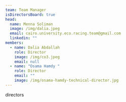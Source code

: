 ```yaml
---
team: Team Manager
isDirectorsBoard: true
head:
  name: Menna Soliman
  image: /img/dalia.jpeg
  email: cairo.university.eco.racing.team@gmail.com
  linkedin: ""
members:
  - name: Dalia Abdallah
    role: Director
    image: /img/co3.jpeg
    email: null
  - name: "Osama Hamdy "
    role: Director
    email: ""
    image: /img/osama-hamdy-technical-director.jpg
---
```

directors